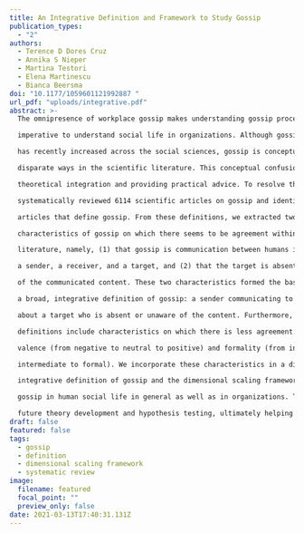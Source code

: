 ```yaml
---
title: An Integrative Definition and Framework to Study Gossip
publication_types:
  - "2"
authors:
  - Terence D Dores Cruz
  - Annika S Nieper
  - Martina Testori
  - Elena Martinescu
  - Bianca Beersma
doi: "10.1177/1059601121992887 "
url_pdf: "uploads/integrative.pdf"
abstract: >-
  The omnipresence of workplace gossip makes understanding gossip processes

  imperative to understand social life in organizations. Although gossip research

  has recently increased across the social sciences, gossip is conceptualized in

  disparate ways in the scientific literature. This conceptual confusion impedes

  theoretical integration and providing practical advice. To resolve this, we

  systematically reviewed 6114 scientific articles on gossip and identified 324

  articles that define gossip. From these definitions, we extracted two essential

  characteristics of gossip on which there seems to be agreement within the

  literature, namely, (1) that gossip is communication between humans involving

  a sender, a receiver, and a target, and (2) that the target is absent or unaware

  of the communicated content. These two characteristics formed the basis of

  a broad, integrative definition of gossip: a sender communicating to a receiver

  about a target who is absent or unaware of the content. Furthermore, some

  definitions include characteristics on which there is less agreement: gossip

  valence (from negative to neutral to positive) and formality (from informal to

  intermediate to formal). We incorporate these characteristics in a dimensional scaling framework that can guide future research. Our broad,

  integrative definition of gossip and the dimensional scaling framework provide the building blocks for a systematic, integrated knowledge base on the role of

  gossip in human social life in general as well as in organizations. This can foster

  future theory development and hypothesis testing, ultimately helping organizations to manage gossip.
draft: false
featured: false
tags:
  - gossip
  - definition
  - dimensional scaling framework
  - systematic review
image:
  filename: featured
  focal_point: ""
  preview_only: false
date: 2021-03-13T17:40:31.131Z
---
```

<script type='text/javascript' src='https://d1bxh8uas1mnw7.cloudfront.net/assets/embed.js'></script>
<div data-badge-details="right" data-badge-type="large-donut" data-doi="http://dx.doi.org/10.1177/1059601121992887" data-hide-no-mentions="true" class="altmetric-embed"></div>
